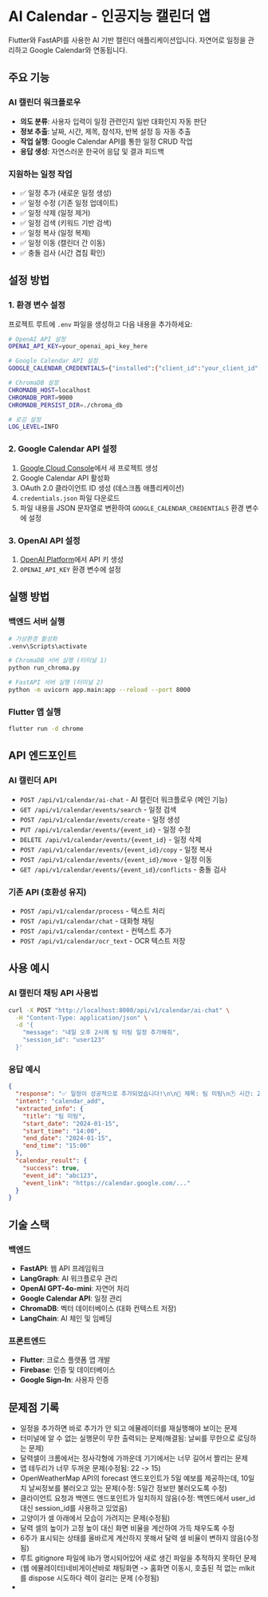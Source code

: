 # AI Calendar - 인공지능 캘린더 앱

Flutter와 FastAPI를 사용한 AI 기반 캘린더 애플리케이션입니다.
자연어로 일정을 관리하고 Google Calendar와 연동됩니다.

## 주요 기능

### AI 캘린더 워크플로우
- **의도 분류**: 사용자 입력이 일정 관련인지 일반 대화인지 자동 판단
- **정보 추출**: 날짜, 시간, 제목, 참석자, 반복 설정 등 자동 추출
- **작업 실행**: Google Calendar API를 통한 일정 CRUD 작업
- **응답 생성**: 자연스러운 한국어 응답 및 결과 피드백

### 지원하는 일정 작업
- ✅ 일정 추가 (새로운 일정 생성)
- ✅ 일정 수정 (기존 일정 업데이트)
- ✅ 일정 삭제 (일정 제거)
- ✅ 일정 검색 (키워드 기반 검색)
- ✅ 일정 복사 (일정 복제)
- ✅ 일정 이동 (캘린더 간 이동)
- ✅ 충돌 검사 (시간 겹침 확인)

## 설정 방법

### 1. 환경 변수 설정
프로젝트 루트에 `.env` 파일을 생성하고 다음 내용을 추가하세요:

```bash
# OpenAI API 설정
OPENAI_API_KEY=your_openai_api_key_here

# Google Calendar API 설정
GOOGLE_CALENDAR_CREDENTIALS={"installed":{"client_id":"your_client_id","project_id":"your_project_id","auth_uri":"https://accounts.google.com/o/oauth2/auth","token_uri":"https://oauth2.googleapis.com/token","auth_provider_x509_cert_url":"https://www.googleapis.com/oauth2/v1/certs","client_secret":"your_client_secret","redirect_uris":["http://localhost"]}}

# ChromaDB 설정
CHROMADB_HOST=localhost
CHROMADB_PORT=9000
CHROMADB_PERSIST_DIR=./chroma_db

# 로깅 설정
LOG_LEVEL=INFO
```

### 2. Google Calendar API 설정
1. [Google Cloud Console](https://console.cloud.google.com/)에서 새 프로젝트 생성
2. Google Calendar API 활성화
3. OAuth 2.0 클라이언트 ID 생성 (데스크톱 애플리케이션)
4. `credentials.json` 파일 다운로드
5. 파일 내용을 JSON 문자열로 변환하여 `GOOGLE_CALENDAR_CREDENTIALS` 환경 변수에 설정

### 3. OpenAI API 설정
1. [OpenAI Platform](https://platform.openai.com/)에서 API 키 생성
2. `OPENAI_API_KEY` 환경 변수에 설정

## 실행 방법

### 백엔드 서버 실행
```bash
# 가상환경 활성화
.venv\Scripts\activate

# ChromaDB 서버 실행 (터미널 1)
python run_chroma.py

# FastAPI 서버 실행 (터미널 2)
python -m uvicorn app.main:app --reload --port 8000
```

### Flutter 앱 실행
```bash
flutter run -d chrome
```

## API 엔드포인트

### AI 캘린더 API
- `POST /api/v1/calendar/ai-chat` - AI 캘린더 워크플로우 (메인 기능)
- `GET /api/v1/calendar/events/search` - 일정 검색
- `POST /api/v1/calendar/events/create` - 일정 생성
- `PUT /api/v1/calendar/events/{event_id}` - 일정 수정
- `DELETE /api/v1/calendar/events/{event_id}` - 일정 삭제
- `POST /api/v1/calendar/events/{event_id}/copy` - 일정 복사
- `POST /api/v1/calendar/events/{event_id}/move` - 일정 이동
- `GET /api/v1/calendar/events/{event_id}/conflicts` - 충돌 검사

### 기존 API (호환성 유지)
- `POST /api/v1/calendar/process` - 텍스트 처리
- `POST /api/v1/calendar/chat` - 대화형 채팅
- `POST /api/v1/calendar/context` - 컨텍스트 추가
- `POST /api/v1/calendar/ocr_text` - OCR 텍스트 저장

## 사용 예시

### AI 캘린더 채팅 API 사용법
```bash
curl -X POST "http://localhost:8000/api/v1/calendar/ai-chat" \
  -H "Content-Type: application/json" \
  -d '{
    "message": "내일 오후 2시에 팀 미팅 일정 추가해줘",
    "session_id": "user123"
  }'
```

### 응답 예시
```json
{
  "response": "✅ 일정이 성공적으로 추가되었습니다!\n\n📅 제목: 팀 미팅\n🕐 시간: 2024-01-15 14:00\n🔗 링크: https://calendar.google.com/...",
  "intent": "calendar_add",
  "extracted_info": {
    "title": "팀 미팅",
    "start_date": "2024-01-15",
    "start_time": "14:00",
    "end_date": "2024-01-15",
    "end_time": "15:00"
  },
  "calendar_result": {
    "success": true,
    "event_id": "abc123",
    "event_link": "https://calendar.google.com/..."
  }
}
```

## 기술 스택

### 백엔드
- **FastAPI**: 웹 API 프레임워크
- **LangGraph**: AI 워크플로우 관리
- **OpenAI GPT-4o-mini**: 자연어 처리
- **Google Calendar API**: 일정 관리
- **ChromaDB**: 벡터 데이터베이스 (대화 컨텍스트 저장)
- **LangChain**: AI 체인 및 임베딩

### 프론트엔드
- **Flutter**: 크로스 플랫폼 앱 개발
- **Firebase**: 인증 및 데이터베이스
- **Google Sign-In**: 사용자 인증

## 문제점 기록
- 일정을 추가하면 바로 추가가 안 되고 에뮬레이터를 재실행해야 보이는 문제
- 터미널에 알 수 없는 실행문이 무한 출력되는 문제(해결됨: 날씨를 무한으로 로딩하는 문제)
- 달력셀이 크롬에서는 정사각형에 가까운데 기기에서는 너무 길어서 짤리는 문제
- 앱 테두리가 너무 두꺼운 문제(수정됨: 22 -> 15)
- OpenWeatherMap API의 forecast 엔드포인트가 5일 예보를 제공하는데, 10일치 날씨정보를 불러오고 있는 문제(수정: 5일간 정보만 불러오도록 수정)
- 클라이언트 요청과 백엔드 엔드포인트가 일치하지 않음(수정: 백엔드에서 user_id 대신 session_id를 사용하고 있었음)
- 고양이가 셀 아래에서 모습이 가려지는 문제(수정됨)
- 달력 셀의 높이가 고정 높이 대신 화면 비율을 계산하여 가득 채우도록 수정
- 6주가 표시되는 상태를 올바르게 계산하지 못해서 달력 셀 비율이 변하지 않음(수정됨)
- 루트 gitignore 파일에 lib가 명시되어있어 새로 생긴 파일을 추적하지 못하던 문제
- (웹 에뮬레이터)네비게이션바로 채팅화면 -> 홈화면 이동시, 호출된 적 없는 mlkit를 dispose 시도하다 렉이 걸리는 문제 (수정됨)
- 